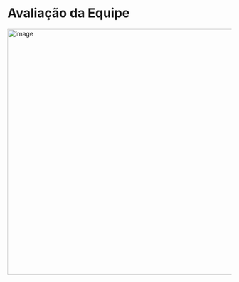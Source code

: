 

# Avaliação da Equipe 
<img width="552" alt="image" src="https://docs.google.com/spreadsheets/d/e/2PACX-1vQR_CPmMyA2TPC9rojygEFU63YbA75dqdp1K5eEHRdORQTnApYtnNHNdRMoZxDc4vcV43BAcoinGIpU/pubhtml?gid=0&amp;single=true&amp;widget=true&amp;headers=false"/>
